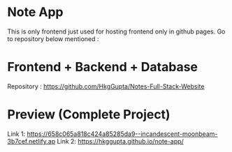 # Note App 
 This is only frontend just used for hosting frontend only in github pages. Go to repository below mentioned :
# Frontend + Backend + Database 
 Repository : https://github.com/HkgGupta/Notes-Full-Stack-Website
# Preview (Complete Project)
 Link 1: https://658c065a818c424a85285da9--incandescent-moonbeam-3b7cef.netlify.ap
 Link 2: https://hkggupta.github.io/note-app/
